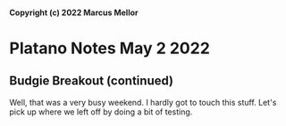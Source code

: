 #### Copyright (c) 2022 Marcus Mellor
# Platano Notes May 2 2022

## Budgie Breakout (continued)
Well, that was a very busy weekend. I hardly got to touch this stuff. Let's pick up where we left off by doing a bit of testing.

